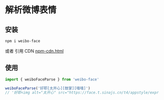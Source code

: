 # 解析微博表情

## 安装
```bash
npm i weibo-face
```
或者 引用 CDN
[npm-cdn.html](https://lab.magiconch.com/weibo-face/npm-cdn.html)

## 使用
```javascript
import { weiboFaceParse } from 'weibo-face'

weiboFaceParse('好耶[太开心][鼓掌][嘻嘻]')
// '好耶<img alt="太开心" src="https://face.t.sinajs.cn/t4/appstyle/expression/ext/normal/1e/2018new_taikaixin_org.png"><img alt="鼓掌" src="https://face.t.sinajs.cn/t4/appstyle/expression/ext/normal/6e/2018new_guzhang_thumb.png"><img alt="嘻嘻" src="https://face.t.sinajs.cn/t4/appstyle/expression/ext/normal/33/2018new_xixi_thumb.png">'
```
